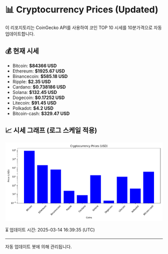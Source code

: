 
# 📊 Cryptocurrency Prices (Updated)

이 리포지토리는 CoinGecko API를 사용하여 코인 TOP 10 시세를 10분가격으로 자동 업데이트합니다.

## 💰 현재 시세
- Bitcoin: **$84366 USD**
- Ethereum: **$1925.67 USD**
- Binancecoin: **$585.18 USD**
- Ripple: **$2.35 USD**
- Cardano: **$0.738186 USD**
- Solana: **$132.45 USD**
- Dogecoin: **$0.17252 USD**
- Litecoin: **$91.45 USD**
- Polkadot: **$4.2 USD**
- Bitcoin-cash: **$329.47 USD**

## 📈 시세 그래프 (로그 스케일 적용)
![Crypto Prices](crypto_prices.png)

⏳ 업데이트 시간: 2025-03-14 16:39:35 (UTC)

---
자동 업데이트 봇에 의해 관리됩니다.
